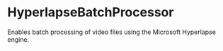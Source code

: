 # HyperlapseBatchProcessor

Enables batch processing of video files using the Microsoft Hyperlapse engine.
